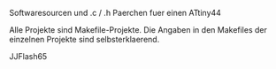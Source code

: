 Softwaresourcen und .c / .h Paerchen fuer einen ATtiny44

Alle Projekte sind Makefile-Projekte. Die Angaben in den 
Makefiles der einzelnen Projekte sind selbsterklaerend.

JJFlash65
